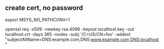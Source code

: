 
## create cert, no password

export MSYS_NO_PATHCONV=1   

openssl req -x509 -newkey rsa:4096 -keyout localhost.key -out localhost.crt -days 365 -nodes -subj '/C=US/CN=foo' 	 -addext "subjectAltName=DNS:example.com,DNS:www.example.com,DNS:localhost"
	 
	 